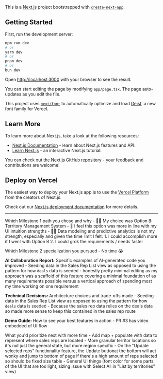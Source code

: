 This is a [Next.js](https://nextjs.org) project bootstrapped with [`create-next-app`](https://nextjs.org/docs/app/api-reference/cli/create-next-app).

## Getting Started

First, run the development server:

```bash
npm run dev
# or
yarn dev
# or
pnpm dev
# or
bun dev
```

Open [http://localhost:3000](http://localhost:3000) with your browser to see the result.

You can start editing the page by modifying `app/page.tsx`. The page auto-updates as you edit the file.

This project uses [`next/font`](https://nextjs.org/docs/app/building-your-application/optimizing/fonts) to automatically optimize and load [Geist](https://vercel.com/font), a new font family for Vercel.

## Learn More

To learn more about Next.js, take a look at the following resources:

- [Next.js Documentation](https://nextjs.org/docs) - learn about Next.js features and API.
- [Learn Next.js](https://nextjs.org/learn) - an interactive Next.js tutorial.

You can check out [the Next.js GitHub repository](https://github.com/vercel/next.js) - your feedback and contributions are welcome!

## Deploy on Vercel

The easiest way to deploy your Next.js app is to use the [Vercel Platform](https://vercel.com/new?utm_medium=default-template&filter=next.js&utm_source=create-next-app&utm_campaign=create-next-app-readme) from the creators of Next.js.

Check out our [Next.js deployment documentation](https://nextjs.org/docs/app/building-your-application/deploying) for more details.



-------------------------------------------------------------------------

Which Milestone 1 path you chose and why
    - 💁‍♀️ My choice was Option B: Territory Management System
    - 💪 I feel this option was more in line with my UI intuition strengths
    - 🙅‍♀️ Data modeling and predictive analytics is not my strength, especially and given the time limit I felt:
        1. I could accomplish more if I went with Option B
        2. I could grok the requirements / needs faster



Which Milestone 2 specialization you pursued
    - No time 😭

**AI Collaboration Report:** Specific examples of AI-generated code you improved
    - Seeding data in the Sales Rep List view as opposed to using the pattern for how `deals` data is seeded 
    - honestly pretty minimal editing as my approach was a scaffold of this feature covering a minimal foundation of as many requirements possible versus a vertical approach of spending most my time working on one requirement



**Technical Decisions:** Architecture choices and trade-offs made
    - Seeding data in the Sales Rep List view as opposed to using the pattern for how `deals` data is seeded 
        - Because the sales rep data relies on the deals data so made more sense to keep this contained in the sales rep route


**Demo Guide:** How to see your best features in action
    - PR #3 has video embedded of UI flow

What you'd prioritize next with more time
    - Add map + populate with data to represent where sales reps are located
    - More granular territor locations so it's not just the general state, but more region specific
    - On the "Update selected reps" functionality feature, the Update buttonat the bottom will act wonky and jump to bottom of page if there's a high amount of reps selected so should be fixed size table
    - General UI things (font color for some parts of the UI that are too light, sizing issue with Select All in "List by territories" view)

